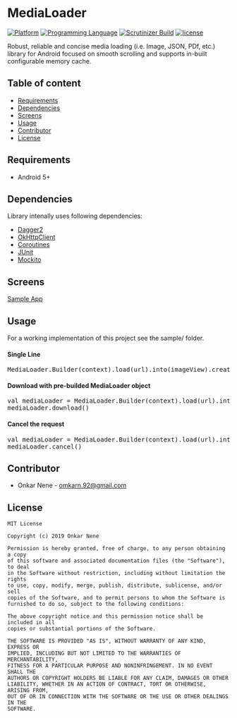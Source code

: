 # MediaLoader

[![Platform](https://img.shields.io/badge/platform-android-yellow.svg)]()
[![Programming Language](https://img.shields.io/badge/language-kotlin-orange.svg)]()
[![Scrutinizer Build](https://api.travis-ci.org/Onkarn92/media-loader.svg)]()
[![license](https://img.shields.io/github/license/mashape/apistatus.svg?maxAge=2592000)](/LICENSE.md)

Robust, reliable and concise media loading (i.e. Image, JSON, PDf, etc.) library for Android focused on smooth scrolling and supports in-built configurable memory cache.

## Table of content
- [Requirements](#requirements)
- [Dependencies](#dependencies)
- [Screens](#screens)
- [Usage](#usage)
- [Contributor](#contributor)
- [License](#license)

## Requirements

- Android 5+

## Dependencies

Library intenally uses following dependencies:

- [Dagger2](https://github.com/google/dagger)
- [OkHttpClient](https://github.com/square/okhttp/)
- [Coroutines](https://github.com/Kotlin/kotlinx.coroutines)
- [JUnit](https://github.com/junit-team/junit4)
- [Mockito](https://github.com/mockito/mockito)

## Screens
[Sample App](/output/sample_app.gif)

## Usage

For a working implementation of this project see the sample/ folder.

#### Single Line
<pre>MediaLoader.Builder<View>(context).load(url).into(imageView).create().download()</pre>

#### Download with pre-builded MediaLoader object
<pre>
val mediaLoader = MediaLoader.Builder<View>(context).load(url).into(imageView).create()
mediaLoader.download()
</pre>
  
#### Cancel the request
<pre>
val mediaLoader = MediaLoader.Builder<View>(context).load(url).into(imageView).create()
mediaLoader.cancel()
</pre>

## Contributor

* Onkar Nene - omkarn.92@gmail.com

## License

```
MIT License

Copyright (c) 2019 Onkar Nene

Permission is hereby granted, free of charge, to any person obtaining a copy
of this software and associated documentation files (the "Software"), to deal
in the Software without restriction, including without limitation the rights
to use, copy, modify, merge, publish, distribute, sublicense, and/or sell
copies of the Software, and to permit persons to whom the Software is
furnished to do so, subject to the following conditions:

The above copyright notice and this permission notice shall be included in all
copies or substantial portions of the Software.

THE SOFTWARE IS PROVIDED "AS IS", WITHOUT WARRANTY OF ANY KIND, EXPRESS OR
IMPLIED, INCLUDING BUT NOT LIMITED TO THE WARRANTIES OF MERCHANTABILITY,
FITNESS FOR A PARTICULAR PURPOSE AND NONINFRINGEMENT. IN NO EVENT SHALL THE
AUTHORS OR COPYRIGHT HOLDERS BE LIABLE FOR ANY CLAIM, DAMAGES OR OTHER
LIABILITY, WHETHER IN AN ACTION OF CONTRACT, TORT OR OTHERWISE, ARISING FROM,
OUT OF OR IN CONNECTION WITH THE SOFTWARE OR THE USE OR OTHER DEALINGS IN THE
SOFTWARE.
```

